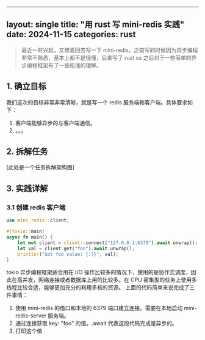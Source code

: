 <!--
 * @Author: Gege-Wang 2891067867@qq.com
 * @Date: 2024-11-15 00:42:16
 * @LastEditors: Gege-Wang 2891067867@qq.com
 * @LastEditTime: 2024-11-15 00:55:04
 * @FilePath: /Myblog/_posts/2024-11-15-rust-mini-redis.md
 * @Description: 这是默认设置,请设置`customMade`, 打开koroFileHeader查看配置 进行设置: https://github.com/OBKoro1/koro1FileHeader/wiki/%E9%85%8D%E7%BD%AE
-->

---
layout: single
title: "用 rust 写 mini-redis 实践"
date: 2024-11-15
categories: rust
---

> 最近一时兴起，又想着回去写一下 mini-redis，之前写的时候因为异步编程非常不熟悉，基本上都不是很懂，后来写了 rust os 之后对于一些简单的异步编程框架有了一些粗浅的理解。

## 1. 确立目标
我们这次的目标非常非常清晰，就是写一个 redis 服务端和客户端。具体要求如下：
1. 客户端能够异步的与客户端通信。
2. 。。。

## 2. 拆解任务
[此处是一个任务拆解架构图]

## 3. 实践详解
### 3.1 创建 redis 客户端
```rust
use mini_redis::client;

#[tokio::main]
async fn main() {
    let mut client = client::connect("127.0.0.1:6379").await.unwrap();
    let val = client.get("foo").await.unwrap();
    println!("Got foo value: {:?}", val);
}
```
tokio 异步编程框架适合用在 I/O 操作比较多的情况下，使用的是协作式调度，因此在高并发，网络连接或者数据库上用的比较多。在 CPU 密集型的任务上使用多线程比较合适，能够更加充分的利用多核的资源。
上面的代码简单来说完成了三件事情：
1. 使用 mini-redis 的借口和本地的 6379 端口建立连接。需要在本地启动 mini-redis-server 服务端。
2. 通过连接获取 key: "foo" 的值。.await 代表这段代码完成是异步的。
3. 打印这个值